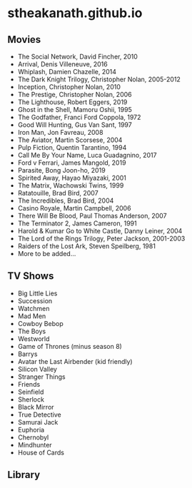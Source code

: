 # stheakanath.github.io

## Movies 

- The Social Network, David Fincher, 2010
- Arrival, Denis Villeneuve, 2016
- Whiplash, Damien Chazelle, 2014
- The Dark Knight Trilogy, Christopher Nolan, 2005-2012
- Inception, Christopher Nolan, 2010
- The Prestige, Christopher Nolan, 2006
- The Lighthouse, Robert Eggers, 2019
- Ghost in the Shell, Mamoru Oshii, 1995
- The Godfather, Franci Ford Coppola, 1972
- Good Will Hunting, Gus Van Sant, 1997
- Iron Man, Jon Favreau, 2008
- The Aviator, Martin Scorsese, 2004
- Pulp Fiction, Quentin Tarantino, 1994
- Call Me By Your Name, Luca Guadagnino, 2017
- Ford v Ferrari, James Mangold, 2019
- Parasite, Bong Joon-ho, 2019
- Spirited Away, Hayao Miyazaki, 2001
- The Matrix, Wachowski Twins, 1999
- Ratatouille, Brad Bird, 2007
- The Incredibles, Brad Bird, 2004
- Casino Royale, Martin Campbell, 2006
- There Will Be Blood, Paul Thomas Anderson, 2007
- The Terminator 2, James Cameron, 1991
- Harold & Kumar Go to White Castle, Danny Leiner, 2004
- The Lord of the Rings Trilogy, Peter Jackson, 2001-2003
- Raiders of the Lost Ark, Steven Speilberg, 1981
- More to be added...

## TV Shows 

- Big Little Lies
- Succession 
- Watchmen 
- Mad Men
- Cowboy Bebop
- The Boys
- Westworld
- Game of Thrones (minus season 8)
- Barrys
- Avatar the Last Airbender (kid friendly)
- Silicon Valley
- Stranger Things
- Friends
- Seinfield
- Sherlock
- Black Mirror
- True Detective
- Samurai Jack
- Euphoria
- Chernobyl
- Mindhunter
- House of Cards

## Library 
